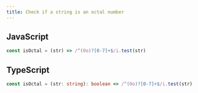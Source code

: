 ```yaml
---
title: Check if a string is an octal number
---
```


## JavaScript
```js
const isOctal = (str) => /^(0o)?[0-7]+$/i.test(str)
```

## TypeScript
```ts
const isOctal = (str: string): boolean => /^(0o)?[0-7]+$/i.test(str)
```
